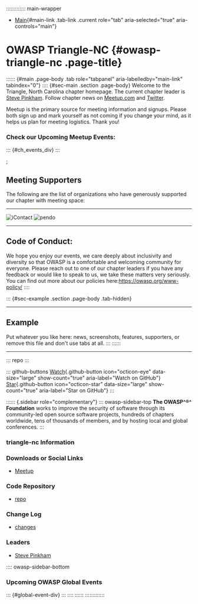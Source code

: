 ::::::::::::: main-wrapper
- [Main](#div-main){#main-link .tab-link .current role="tab"
  aria-selected="true" aria-controls="main"}

# OWASP Triangle-NC {#owasp-triangle-nc .page-title}

:::::: {#main .page-body .tab role="tabpanel" aria-labelledby="main-link" tabindex="0"}
:::: {#sec-main .section .page-body}
Welcome to the Triangle, North Carolina chapter homepage. The current
chapter leader is [Steve
Pinkham](https://owasp.org/cdn-cgi/l/email-protection#a4d7d0c1d2c18ad4cdcacfccc5c9e4cbd3c5d7d48acbd6c3).
Follow chapter news on
[Meetup.com](https://www.meetup.com/owasptriangle) and
[Twitter](https://twitter.com/owasptriangle).

Meetup is the primary source for meeting information and signups. Please
both sign up and mark yourself as not coming if you change your mind, as
it helps us plan for meeting logistics. Thank you!

### Check our Upcoming Meetup Events:

::: {#ch_events_div}
:::

;

## Meeting Supporters

The following are the list of organizations who have generously
supported our chapter with meeting space:

  ---------------------------------------------------------------------------------------- ----------------------------------------------------------------------------------
  ![iContact](https://owasp.org/www-chapter-triangle-nc/assets/images/icontact_logo.jpg)   ![pendo](https://owasp.org/www-chapter-triangle-nc/assets/images/pendo_logo.svg)
  ---------------------------------------------------------------------------------------- ----------------------------------------------------------------------------------

## Code of Conduct:

We hope you enjoy our events, we care deeply about inclusivity and
diversity so that OWASP is a comfortable and welcoming community for
everyone. Please reach out to one of our chapter leaders if you have any
feedback or would like to speak to us, we take these matters very
seriously. You can find out more about our policies
here:https://owasp.org/www-policy/
::::

::: {#sec-example .section .page-body .tab-hidden}

------------------------------------------------------------------------

## Example

Put whatever you like here: news, screenshots, features, supporters, or
remove this file and don't use tabs at all.
:::
::::::

------------------------------------------------------------------------

::: repo
:::

::: github-buttons
[Watch](https://github.com/owasp/www-chapter-triangle-nc/subscription){.github-button
icon="octicon-eye" data-size="large" show-count="true"
aria-label="Watch on GitHub"}
[Star](https://github.com/owasp/www-chapter-triangle-nc){.github-button
icon="octicon-star" data-size="large" show-count="true"
aria-label="Star on GitHub"}
:::

:::::: {.sidebar role="complementary"}
::: owasp-sidebar-top
**The OWASP^®^ Foundation** works to improve the security of software
through its community-led open source software projects, hundreds of
chapters worldwide, tens of thousands of members, and by hosting local
and global conferences.
:::

### triangle-nc Information

### Downloads or Social Links

- [Meetup](https://www.meetup.com/owasptriangle)

### Code Repository

- [repo](https://github.com/OWASP/www-chapter-triangle-nc)

### Change Log

- [changes](https://github.com/OWASP/www-chapter-triangle-nc/commits/master)

### Leaders

- [Steve
  Pinkham](https://owasp.org/cdn-cgi/l/email-protection#c7b4b3a2b1a2e9b7aea9acafa6aa87a8b0a6b4b7e9a8b5a0)

:::: owasp-sidebar-bottom
### Upcoming OWASP Global Events

::: {#global-event-div}
:::
::::
::::::
:::::::::::::
